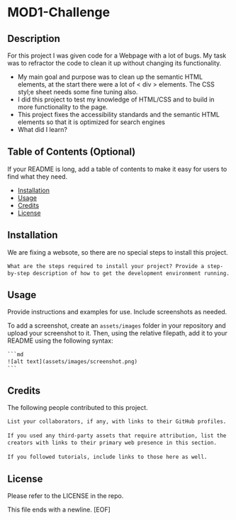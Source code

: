 # MOD1-Challenge

## Description

For this project I was given code for a Webpage with a lot of bugs. My task was to refractor the code to clean it up without changing its functionality.

- My main goal and purpose was to clean up the semantic HTML elements, at the start there were a lot of < div > elements. The CSS styl;e sheet needs some fine tuning also.
- I did this project to test my knowledge of HTML/CSS and to build in more functionality to the page.
- This project fixes the accessibility standards and the semantic HTML elements so that it is optimized for search engines
- What did I learn?

## Table of Contents (Optional)

If your README is long, add a table of contents to make it easy for users to find what they need.

- [Installation](#installation)
- [Usage](#usage)
- [Credits](#credits)
- [License](#license)

## Installation

We are fixing a websote, so there are no special steps to install this project.

    What are the steps required to install your project? Provide a step-by-step description of how to get the development environment running.

## Usage

Provide instructions and examples for use. Include screenshots as needed.

To add a screenshot, create an `assets/images` folder in your repository and upload your screenshot to it. Then, using the relative filepath, add it to your README using the following syntax:

    ```md
    ![alt text](assets/images/screenshot.png)
    ```

## Credits

The following people contributed to this project.

    List your collaborators, if any, with links to their GitHub profiles.

    If you used any third-party assets that require attribution, list the creators with links to their primary web presence in this section.

    If you followed tutorials, include links to those here as well.

## License

Please refer to the LICENSE in the repo.

This file ends with a newline. [EOF]